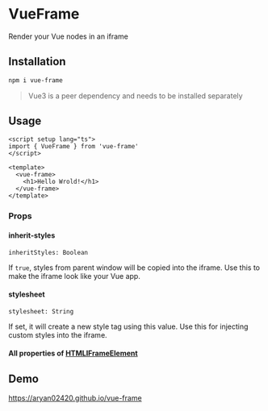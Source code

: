# VueFrame

Render your Vue nodes in an iframe

## Installation

```bash
npm i vue-frame
```

> Vue3 is a peer dependency and needs to be installed separately

## Usage

```vue
<script setup lang="ts">
import { VueFrame } from 'vue-frame'
</script>

<template>
  <vue-frame>
    <h1>Hello Wrold!</h1>
  </vue-frame>
</template>
```

### Props

#### inherit-styles

`inheritStyles: Boolean`

If `true`, styles from parent window will be copied into the iframe. Use this to make the iframe look like your Vue app.

#### stylesheet

`stylesheet: String`

If set, it will create a new style tag using this value. Use this for injecting custom styles into the iframe.

#### All properties of [HTMLIFrameElement](https://developer.mozilla.org/en-US/docs/Web/API/HTMLIFrameElement)

## Demo

https://aryan02420.github.io/vue-frame
